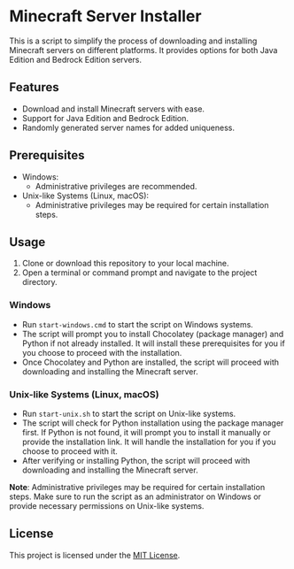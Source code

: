 # Minecraft Server Installer

This is a script to simplify the process of downloading and installing Minecraft servers on different platforms. It provides options for both Java Edition and Bedrock Edition servers.

## Features

- Download and install Minecraft servers with ease.
- Support for Java Edition and Bedrock Edition.
- Randomly generated server names for added uniqueness.

## Prerequisites

- Windows:
  - Administrative privileges are recommended.
- Unix-like Systems (Linux, macOS):
  - Administrative privileges may be required for certain installation steps.

## Usage

1. Clone or download this repository to your local machine.
2. Open a terminal or command prompt and navigate to the project directory.

### Windows

- Run `start-windows.cmd` to start the script on Windows systems.
- The script will prompt you to install Chocolatey (package manager) and Python if not already installed. It will install these prerequisites for you if you choose to proceed with the installation.
- Once Chocolatey and Python are installed, the script will proceed with downloading and installing the Minecraft server.

### Unix-like Systems (Linux, macOS)

- Run `start-unix.sh` to start the script on Unix-like systems.
- The script will check for Python installation using the package manager first. If Python is not found, it will prompt you to install it manually or provide the installation link. It will handle the installation for you if you choose to proceed with it.
- After verifying or installing Python, the script will proceed with downloading and installing the Minecraft server.

**Note**: Administrative privileges may be required for certain installation steps. Make sure to run the script as an administrator on Windows or provide necessary permissions on Unix-like systems.

## License

This project is licensed under the [MIT License](LICENSE).

